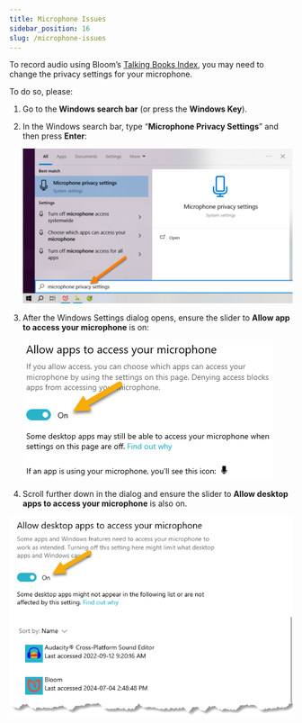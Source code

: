 ```yaml
---
title: Microphone Issues
sidebar_position: 16
slug: /microphone-issues
---
```




To record audio using Bloom’s [Talking Books Index](/talking-books), you may need to change the privacy settings for your microphone.


To do so, please:

1. Go to the **Windows search bar** (or press the **Windows Key**).
2. In the Windows search bar, type “**Microphone Privacy Settings**” and then press **Enter**:

	![](./microphone-issues.7812d1fa-b320-4f00-8c2a-cbd0ccd67c2e.png)

3. After the Windows Settings dialog opens, ensure the slider to **Allow app to access your microphone** is on:

	![](./microphone-issues.55146751-92dd-4c16-bc4c-8b107182954f.png)

4. Scroll further down in the dialog and ensure the slider to **Allow desktop apps to access your microphone** is also on.

![](./microphone-issues.811c389c-5d7b-46c3-ac7e-9893348be31c.png)

